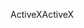 <span data-ttu-id="d7fb7-101">ActiveX</span><span class="sxs-lookup"><span data-stu-id="d7fb7-101">ActiveX</span></span>